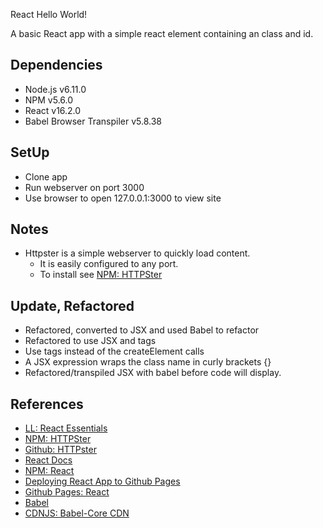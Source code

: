 React Hello World!

A basic React app with a simple react element containing an class and id.

## Dependencies
- Node.js v6.11.0
- NPM v5.6.0
- React v16.2.0
- Babel Browser Transpiler v5.8.38 


## SetUp
- Clone app
- Run webserver on port 3000
- Use browser to open 127.0.0.1:3000 to view site


## Notes
- Httpster is a simple webserver to quickly load content.
  - It is easily configured to any port.
  - To install see [NPM: HTTPSter](https://www.npmjs.com/package/httpster)


## Update, Refactored
- Refactored, converted to JSX and used Babel to refactor 
- Refactored to use JSX and tags
- Use tags instead of the createElement calls
- A JSX expression wraps the class name in curly brackets {}
- Refactored/transpiled JSX with babel before code will display.




## References
- [LL: React Essentials](https://www.linkedin.com/learning/react-js-essential-training)
- [NPM: HTTPSter](https://www.npmjs.com/package/httpster)
- [Github: HTTPster](https://github.com/SimbCo/httpster)
- [React Docs](https://reactjs.net)
- [NPM: React](https://www.npmjs.com/package/react)
- [Deploying React App to Github Pages](https://github.com/gitname/react-gh-pages)
- [Github Pages: React](https://github.com/facebookincubator/create-react-app/blob/master/packages/react-scripts/template/README.md#github-pages)
- [Babel](https://babeljs.io)
- [CDNJS: Babel-Core CDN](https://cdnjs.com)



